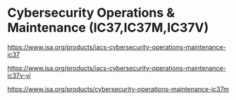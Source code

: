 # Cybersecurity Operations & Maintenance (IC37,IC37M,IC37V)

https://www.isa.org/products/iacs-cybersecurity-operations-maintenance-ic37

https://www.isa.org/products/iacs-cybersecurity-operations-maintenance-ic37v-vi

https://www.isa.org/products/cybersecurity-operations-maintenance-ic37m